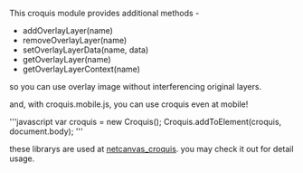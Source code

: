 This croquis module provides additional methods -

* addOverlayLayer(name)
* removeOverlayLayer(name)
* setOverlayLayerData(name, data)
* getOverlayLayer(name)
* getOverlayLayerContext(name)

so you can use overlay image without interferencing original layers.

and, with croquis.mobile.js, you can use croquis even at mobile!

'''javascript
var croquis = new Croquis();
Croquis.addToElement(croquis, document.body);
'''

these librarys are used at [netcanvas_croquis](https://github.com/kuna/netcanvas_croquis). you may check it out for detail usage.
